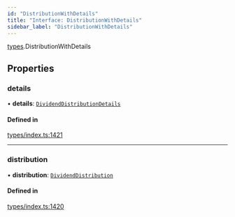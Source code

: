 ```yaml
---
id: "DistributionWithDetails"
title: "Interface: DistributionWithDetails"
sidebar_label: "DistributionWithDetails"
---
```


[types](../../../modules/Types/Types.md).DistributionWithDetails

## Properties

### details

• **details**: [`DividendDistributionDetails`](../../API/Entities/DividendDistribution/Types/DividendDistributionDetails/DividendDistributionDetails.md)

#### Defined in

[types/index.ts:1421](https://github.com/PolymeshAssociation/polymesh-sdk/blob/15be87e8/src/types/index.ts#L1421)

___

### distribution

• **distribution**: [`DividendDistribution`](../../../classes/API/Entities/DividendDistribution/DividendDistribution.md)

#### Defined in

[types/index.ts:1420](https://github.com/PolymeshAssociation/polymesh-sdk/blob/15be87e8/src/types/index.ts#L1420)
